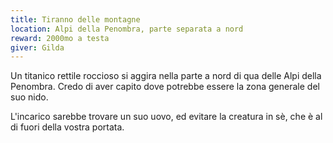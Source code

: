 ```yaml
---
title: Tiranno delle montagne
location: Alpi della Penombra, parte separata a nord  
reward: 2000mo a testa
giver: Gilda
---
```

<div class="dialogue">
    <div class="icon chestibor"></div>
    <p>Un titanico rettile roccioso si aggira nella parte a nord di qua delle Alpi della Penombra. Credo di aver capito dove potrebbe essere la zona generale del suo nido.</p>
</div>
<div class="dialogue">
    <div class="icon kynthea"></div>
    <p>L'incarico sarebbe trovare un suo uovo, ed evitare la creatura in sè, che è al di fuori della vostra portata.</p>
</div>

